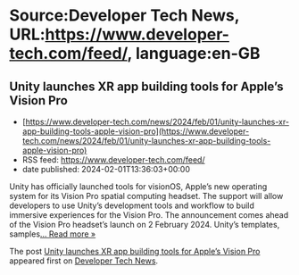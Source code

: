 # Source:Developer Tech News, URL:https://www.developer-tech.com/feed/, language:en-GB

## Unity launches XR app building tools for Apple’s Vision Pro
 - [https://www.developer-tech.com/news/2024/feb/01/unity-launches-xr-app-building-tools-apple-vision-pro](https://www.developer-tech.com/news/2024/feb/01/unity-launches-xr-app-building-tools-apple-vision-pro)
 - RSS feed: https://www.developer-tech.com/feed/
 - date published: 2024-02-01T13:36:03+00:00

<p>Unity has officially launched tools for visionOS, Apple&#8217;s new operating system for its Vision Pro spatial computing headset. The support will allow developers to use Unity&#8217;s development tools and workflow to build immersive experiences for the Vision Pro. The announcement comes ahead of the Vision Pro headset&#8217;s launch on 2 February 2024. Unity&#8217;s templates, samples<a class="excerpt-read-more" href="https://www.developer-tech.com/news/2024/feb/01/unity-launches-xr-app-building-tools-apple-vision-pro/" title="ReadUnity launches XR app building tools for Apple&#8217;s Vision Pro">... Read more &#187;</a></p>
<p>The post <a href="https://www.developer-tech.com/news/2024/feb/01/unity-launches-xr-app-building-tools-apple-vision-pro/">Unity launches XR app building tools for Apple&#8217;s Vision Pro</a> appeared first on <a href="https://www.developer-tech.com">Developer Tech News</a>.</p>

